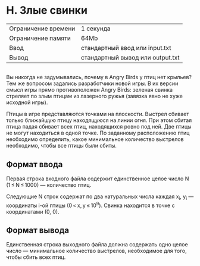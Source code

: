 <div class="problem-statement">
   <div class="header">
      <h1 class="title">H. Злые свинки</h1>
      <table>
         <tr class="time-limit">
            <td class="property-title">Ограничение времени</td>
            <td>1&nbsp;секунда</td>
         </tr>
         <tr class="memory-limit">
            <td class="property-title">Ограничение памяти</td>
            <td>64Mb</td>
         </tr>
         <tr class="input-file">
            <td class="property-title">Ввод</td>
            <td colspan="1">стандартный ввод или input.txt</td>
         </tr>
         <tr class="output-file">
            <td class="property-title">Вывод</td>
            <td colspan="1">стандартный вывод или output.txt</td>
         </tr>
      </table>
   </div>
   <h2></h2>
   <div class="legend"><span style="">
         <p>Вы никогда не задумывались, почему в Angry Birds у птиц нет крыльев? Тем же вопросом задались разработчики новой игры. В их
            версии смысл игры прямо противоположен Angry Birds: зеленая свинка стреляет по злым птицам из лазерного ружья (завязка явно
            не хуже исходной игры).
         </p></span><p>Птицы в игре представляются точками на плоскости. Выстрел сбивает только ближайшую птицу находящуюся на линии огня. При этом
         сбитая птица падая сбивает всех птиц, находящихся ровно под ней. Две птицы не могут находиться в одной точке. По заданному
         расположению птиц необходимо определить, какое минимальное количество выстрелов необходимо, чтобы все птицы были сбиты.
      </p>
   </div>
   <h2>Формат ввода</h2>
   <div class="input-specification"><span style="">
         <p>Первая строка входного файла содержит единственное целое число N (1 ≤ N ≤ 1000) — количество птиц.</p></span><p>Следующие N строк содержат по два натуральных числа каждая <span class="tex-math-text">x<sub>i</sub></span>, <span class="tex-math-text">y<sub>i</sub></span> — координаты i-ой птицы (0 &lt; x, y ≤ <span class="tex-math-text">10<sup>9</sup></span>). Свинка находится в точке с координатами (0, 0).
      </p>
   </div>
   <h2>Формат вывода</h2>
   <div class="output-specification"><span style="">
         <p>Единственная строка выходного файла должна содержать одно целое число — минимальное количество выстрелов, необходимое для
            того, чтобы сбить всех птиц.
         </p></span><p></p>
   </div>
